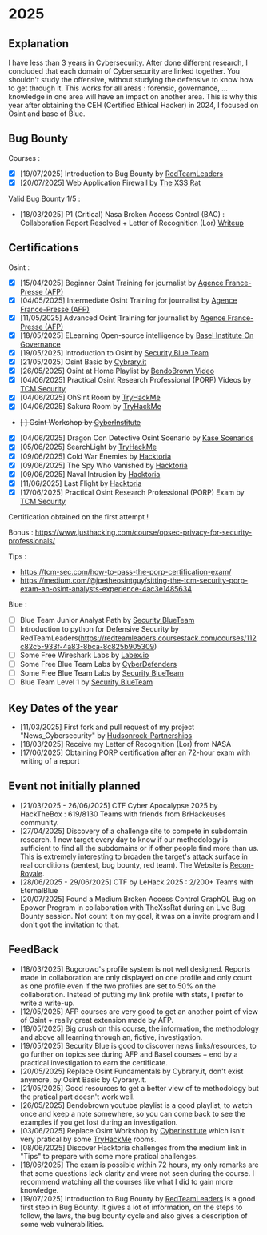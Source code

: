 # 2025

## Explanation

I have less than 3 years in Cybersecurity. After done different research, I concluded that each domain of Cybersecurity are linked together. You shouldn't study the offensive, without studying the defensive to know how to get through it. This works for all areas : forensic, governance, ... knowledge in one area will have an impact on another area. This is why this year after obtaining the CEH (Certified Ethical Hacker) in 2024, I focused on Osint and base of Blue.

## Bug Bounty
Courses :
- [X] [19/07/2025] Introduction to Bug Bounty by [RedTeamLeaders](https://redteamleaders.coursestack.com/courses/9372210c-d41a-4893-b87c-ddf7076750e1)
- [X] [20/07/2025] Web Application Firewall by [The XSS Rat](https://thexssrat.podia.com/web-application-firewall-handbook)

Valid Bug Bounty 1/5 :
- [18/03/2025] P1 (Critical) Nasa Broken Access Control (BAC) : Collaboration Report Resolved + Letter of Recognition (Lor) [Writeup](https://github.com/Juliusxd23/Bug_Bounty/blob/master/1_16_02_2025_Nasa/P1_Broken_Access_Control.md)

## Certifications
Osint :
- [X] [15/04/2025] Beginner Osint Training for journalist by [Agence France-Presse (AFP)](https://fr.digitalcourses.afp.com/bundles/techniques-d-investigation-numerique-niveau-debutant)
- [X] [04/05/2025] Intermediate Osint Training for journalist by [Agence France-Presse (AFP)](https://fr.digitalcourses.afp.com/bundles/techniques-d-investigation-numerique-niveau-intermediaire)
- [X] [11/05/2025] Advanced Osint Training for journalist by [Agence France-Presse (AFP)](https://fr.digitalcourses.afp.com/bundles/techniques-d-investigation-numerique-niveau-avance)
- [X] [18/05/2025] ELearning Open-source intelligence by [Basel Institute On Governance](https://baselgovernance.org/basel-learn)
- [X] [19/05/2025] Introduction to Osint by [Security Blue Team](https://www.securityblue.team/courses/introduction-to-osint)
- [X] [21/05/2025] Osint Basic by [Cybrary.it](https://app.cybrary.it/browse/virtual-lab/osint-basics)
- [X] [26/05/2025] Osint at Home Playlist by [BendoBrown Video](https://www.youtube.com/playlist?list=PLrFPX1Vfqk3ehZKSFeb9pVIHqxqrNW8Sy)
- [X] [04/06/2025] Practical Osint Research Professional (PORP) Videos by [TCM Security](https://certifications.tcm-sec.com/porp/)
- [X] [04/06/2025] OhSint Room by [TryHackMe](https://tryhackme.com/room/ohsint)
- [X] [04/06/2025] Sakura Room by [TryHackMe](https://tryhackme.com/room/sakura)
- ~~[ ] Osint Workshop by [CyberInstitute](https://courses.thecyberinst.org/courses/osintworkshop)~~
- [X] [04/06/2025] Dragon Con Detective Osint Scenario by [Kase Scenarios](https://kasescenarios.com/osint-training/)
- [X] [05/06/2025] SearchLight by [TryHackMe](https://tryhackme.com/room/searchlightosint)
- [X] [09/06/2025] Cold War Enemies by [Hacktoria](https://hacktoria.com/#easy)
- [X] [09/06/2025] The Spy Who Vanished by [Hacktoria](https://hacktoria.com/#easy)
- [X] [09/06/2025] Naval Intrusion by [Hacktoria](https://hacktoria.com/#easy)
- [X] [11/06/2025] Last Flight by [Hacktoria](https://hacktoria.com/#medium)
- [X] [17/06/2025] Practical Osint Research Professional (PORP) Exam by [TCM Security](https://certifications.tcm-sec.com/porp/)

Certification obtained on the first attempt !

Bonus : https://www.justhacking.com/course/opsec-privacy-for-security-professionals/

Tips :
- https://tcm-sec.com/how-to-pass-the-porp-certification-exam/
- https://medium.com/@joetheosintguy/sitting-the-tcm-security-porp-exam-an-osint-analysts-experience-4ac3e1485634

Blue :
- [ ] Blue Team Junior Analyst Path by [Security BlueTeam](https://www.securityblue.team/courses/blue-team-junior-analyst-pathway-bundle)
- [ ] Introduction to python for Defensive Security by RedTeamLeaders(https://redteamleaders.coursestack.com/courses/112c82c5-933f-4a83-8bca-8c825b905309)
- [ ] Some Free Wireshark Labs by [Labex.io](https://labex.io/free-labs/wireshark)
- [ ] Some Free Blue Team Labs by [CyberDefenders](https://cyberdefenders.org/blueteam-ctf-challenges/)
- [ ] Some Free Blue Team Labs by [Security BlueTeam](https://blueteamlabs.online/)
- [ ] Blue Team Level 1 by [Security BlueTeam](https://www.securityblue.team/certifications/blue-team-level-1)

## Key Dates of the year
- [11/03/2025] First fork and pull request of my project "News_Cybersecurity" by [Hudsonrock-Partnerships](https://github.com/hudsonrock-partnerships)
- [18/03/2025] Receive my Letter of Recognition (Lor) from NASA
- [17/06/2025] Obtaining PORP certification after an 72-hour exam with writing of a report

## Event not initially planned
- [21/03/2025 - 26/06/2025] CTF Cyber Apocalypse 2025 by HackTheBox : 619/8130 Teams with friends from BrHackeuses community.
- [27/04/2025] Discovery of a challenge site to compete in subdomain research. 1 new target every day to know if our methodology is sufficient to find all the subdomains or if other people find more than us. This is extremely interesting to broaden the target's attack surface in real conditions (pentest, bug bounty, red team). The Website is [Recon-Royale](https://recon-royale.com/).
- [28/06/2025 - 29/06/2025] CTF by LeHack 2025 : 2/200+ Teams with EternalBlue
- [20/07/2025] Found a Medium Broken Access Control GraphQL Bug on Epower Program in collaboration with TheXssRat during an Live Bug Bounty session. Not count it on my goal, it was on a invite program and I don't got the invitation to that.


## FeedBack
- [18/03/2025] Bugcrowd's profile system is not well designed. Reports made in collaboration are only displayed on one profile and only count as one profile even if the two profiles are set to 50% on the collaboration. Instead of putting my link profile with stats, I prefer to write a write-up.
- [12/05/2025] AFP courses are very good to get an another point of view of Osint + really great extension made by AFP.
- [18/05/2025] Big crush on this course, the information, the methodology and above all learning through an, fictive, investigation.
- [19/05/2025] Security Blue is good to discover news links/resources, to go further on topics see during AFP and Basel courses + end by a practical investigation to earn the certificate.
- [20/05/2025] Replace Osint Fundamentals by Cybrary.it, don't exist anymore, by Osint Basic by Cybrary.it.
- [21/05/2025] Good resources to get a better view of te methodology but the pratical part doesn't work well.
- [26/05/2025] Bendobrown youtube playlist is a good playlist, to watch once and keep a note somewhere, so you can come back to see the examples if you get lost during an investigation.
- [03/06/2025] Replace Osint Workshop by [CyberInstitute](https://courses.thecyberinst.org/courses/osintworkshop) which isn't very pratical by some [TryHackMe](https://tryhackme.com/) rooms.
- [08/06/2025] Discover Hacktoria challenges from the medium link in "Tips" to prepare with some more pratical challenges.
- [18/06/2025] The exam is possible within 72 hours, my only remarks are that some questions lack clarity and were not seen during the course. I recommend watching all the courses like what I did to gain more knowledge.
- [19/07/2025] Introduction to Bug Bounty by [RedTeamLeaders](https://redteamleaders.coursestack.com/courses/9372210c-d41a-4893-b87c-ddf7076750e1) is a good first step in Bug Bounty. It gives a lot of information, on the steps to follow, the laws, the bug bounty cycle and also gives a description of some web vulnerabilities.